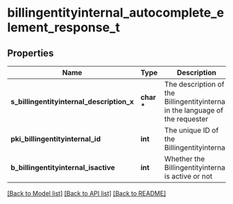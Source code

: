 # billingentityinternal_autocomplete_element_response_t

## Properties
Name | Type | Description | Notes
------------ | ------------- | ------------- | -------------
**s_billingentityinternal_description_x** | **char \*** | The description of the Billingentityinternal in the language of the requester | 
**pki_billingentityinternal_id** | **int** | The unique ID of the Billingentityinternal. | 
**b_billingentityinternal_isactive** | **int** | Whether the Billingentityinternal is active or not | 

[[Back to Model list]](../README.md#documentation-for-models) [[Back to API list]](../README.md#documentation-for-api-endpoints) [[Back to README]](../README.md)


